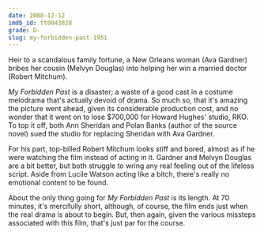 ```yaml
---
date: 2008-12-12
imdb_id: tt0043828
grade: D-
slug: my-forbidden-past-1951
---
```


Heir to a scandalous family fortune, a New Orleans woman (Ava Gardner) bribes her cousin (Melvyn Douglas) into helping her win a married doctor (Robert Mitchum).

_My Forbidden Past_ is a disaster; a waste of a good cast in a costume melodrama that's actually devoid of drama. So much so, that it's amazing the picture went ahead, given its considerable production cost, and no wonder that it went on to lose $700,000 for Howard Hughes' studio, RKO. To top it off, both Ann Sheridan and Polan Banks (author of the source novel) sued the studio for replacing Sheridan with Ava Gardner.

For his part, top-billed Robert Mitchum looks stiff and bored, almost as if he were watching the film instead of acting in it. Gardner and Melvyn Douglas are a bit better, but both struggle to wring any real feeling out of the lifeless script. Aside from Lucile Watson acting like a bitch, there's really no emotional content to be found.

About the only thing going for _My Forbidden Past_ is its length. At 70 minutes, it's mercifully short, although, of course, the film ends just when the real drama is about to begin. But, then again, given the various missteps associated with this film, that's just par for the course.
